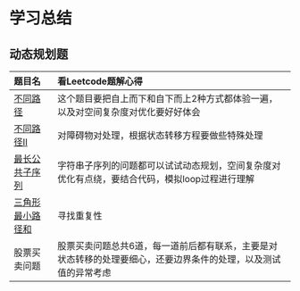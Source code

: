 # 学习总结

## 动态规划题

| 题目名 | 看Leetcode题解心得 |
| :- | :- |
| [不同路径](https://leetcode-cn.com/problems/unique-paths/) | 这个题目要把自上而下和自下而上2种方式都体验一遍，以及对空间复杂度对优化要好好体会 |
| [不同路径II](https://leetcode-cn.com/problems/unique-paths-ii/) | 对障碍物对处理，根据状态转移方程要做些特殊处理 |
| [最长公共子序列](https://leetcode-cn.com/problems/longest-common-subsequence/) | 字符串子序列的问题都可以试试动态规划，空间复杂度对优化有点绕，要结合代码，模拟loop过程进行理解 |
| [三角形最小路径和](https://leetcode-cn.com/problems/triangle/description/) | 寻找重复性 |
| 股票买卖问题 | 股票买卖问题总共6道，每一道前后都有联系，主要是对状态转移的处理要细心，还要边界条件的处理，以及测试值的异常考虑 |
